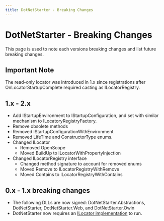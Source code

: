 ```yaml
---
title: DotNetStarter - Breaking Changes
---
```

# DotNetStarter - Breaking Changes

This page is used to note each versions breaking changes and list future breaking changes.

## Important Note
The read-only locator was introduced in 1.x since registrations after OnLocatorStartupComplete required casting as ILocatorRegistry.

## 1.x - 2.x
* Add IStartupEnvironment to IStartupConfiguration, and set with similar mechanism to ILocatoryRegistryFactory.
* Remove obsolete methods
* Removed IStartupConfigurationWithEnvironment
* Removed LifeTime and ConstructorType enums.
* Changed ILocator
  * Removed OpenScope
  * Moved BuildUp to ILocatorWithPropertyInjection
* Changed ILocatorRegistry interface
  * Changed method signature to account for removed enums
  * Moved Remove to ILocatorRegistryWithRemove
  * Moved Contains to ILocatorRegistryWithContains
 
## 0.x - 1.x breaking changes

 * The following DLLs are now signed: DotNetStarter.Abstractions, DotNetStarter, DotNetStarter.Web, and DotNetStarter.Owin
 * DotNetStarter now requires an [ILocator implementation](https://bmcdavid.github.io/DotNetStarter/ilocator-setup.html) to run.
